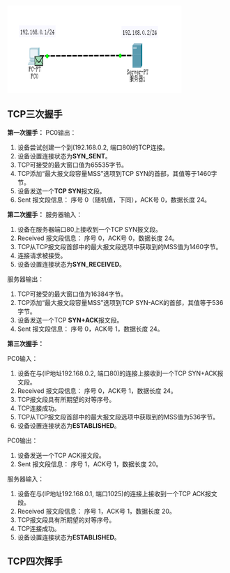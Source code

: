 <div align=left><img width="400" height="200" src="./test-images/TCP过程.PNG"/></div> 

## TCP三次握手
**第一次握手：**
PC0输出：
1. 设备尝试创建一个到(192.168.0.2, 端口80)的TCP连接。
2. 设备设置连接状态为**SYN_SENT**。
3. TCP可接受的最大窗口值为65535字节。
4. TCP添加“最大报文段容量MSS”选项到TCP SYN的首部，其值等于1460字节。
5. 设备发送一个**TCP SYN**报文段。
6. Sent 报文段信息： 序号 0（随机值，下同），ACK号 0，数据长度 24。


**第二次握手：**
服务器输入：
1. 设备在服务器端口80上接收到一个TCP SYN报文段。
2. Received 报文段信息： 序号 0，ACK号 0，数据长度 24。
3. TCP从TCP报文段首部中的最大报文段选项中获取到的MSS值为1460字节。
4. 连接请求被接受。
5. 设备设置连接状态为**SYN_RECEIVED**。


服务器输出：
1. TCP可接受的最大窗口值为16384字节。
2. TCP添加“最大报文段容量MSS”选项到TCP SYN-ACK的首部，其值等于536字节。
3. 设备发送一个TCP **SYN+ACK**报文段。
4. Sent 报文段信息： 序号 0，ACK号 1，数据长度 24。

**第三次握手：**

PC0输入：
1. 设备在与(IP地址192.168.0.2, 端口80)的连接上接收到一个TCP SYN+ACK报文段。
2. Received 报文段信息： 序号 0，ACK号 1，数据长度 24。
3. TCP报文段具有所期望的对等序号。
4. TCP连接成功。
5. TCP从TCP报文段首部中的最大报文段选项中获取到的MSS值为536字节。
6. 设备设置连接状态为**ESTABLISHED**。


PC0输出：
1. 设备发送一个TCP ACK报文段。
2. Sent 报文段信息： 序号 1，ACK号 1，数据长度 20。

服务器输入：
1. 设备在与(IP地址192.168.0.1, 端口1025)的连接上接收到一个TCP ACK报文段。
2. Received 报文段信息： 序号 1，ACK号 1，数据长度 20。
3. TCP报文段具有所期望的对等序号。
4. TCP连接成功。
5. 设备设置连接状态为**ESTABLISHED**。

## TCP四次挥手
